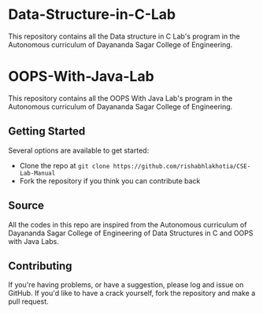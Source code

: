 # Data-Structure-in-C-Lab
This repository contains all the Data structure in C Lab's program in the Autonomous curriculum of Dayananda Sagar College of Engineering.

# OOPS-With-Java-Lab
This repository contains all the OOPS With Java Lab's program in the Autonomous curriculum of Dayananda Sagar College of Engineering.

## Getting Started
Several options are available to get started:
* Clone the repo at `git clone https://github.com/rishabhlakhotia/CSE-Lab-Manual`
* Fork the repository if you think you can contribute back

## Source
All the codes in this repo are inspired from the Autonomous curriculum of Dayananda Sagar College of Engineering of Data Structures in C and OOPS with Java Labs.

## Contributing
If you're having problems, or have a suggestion, please log and issue on GitHub. If you'd like to have a crack yourself, fork the repository and make a pull request.
